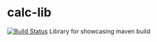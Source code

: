 # calc-lib
[![Build Status](https://travis-ci.org/bushidaruler/calc-lib.svg?branch=master)](https://travis-ci.org/bushidaruler/calc-lib)
Library for showcasing maven build
